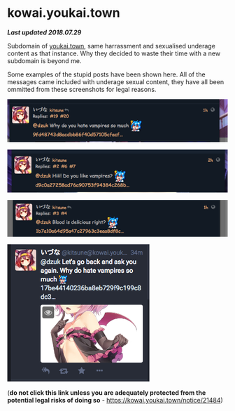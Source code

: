 # kowai.youkai.town

***Last updated 2018.07.29***

Subdomain of [youkai.town](..//youkai_town/youkai_town.md), same harrassment and sexualised underage content as that instance. Why they decided to waste their time with a new subdomain is beyond me.

Some examples of the stupid posts have been shown here. All of the messages came included with underage sexual content, they have all been ommitted from these screenshots for legal reasons.

![](1.png)

![](2.png)

![](3.png)

![](4.png)

(**do not click this link unless you are adequately protected from the potential legal risks of doing so** - https://kowai.youkai.town/notice/21484)


